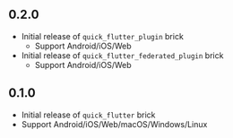 ## 0.2.0

* Initial release of `quick_flutter_plugin` brick
  * Support Android/iOS/Web
* Initial release of `quick_flutter_federated_plugin` brick
  * Support Android/iOS/Web

## 0.1.0

* Initial release of `quick_flutter` brick
* Support Android/iOS/Web/macOS/Windows/Linux
